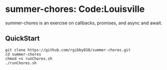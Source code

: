 # summer-chores: Code:Louisville

summer-chores is an exercise on callbacks, promises, and async and await.

## QuickStart

```
git clone https://github.com/rgibby818/summer-chores.git
cd summer-chores
chmod +x runChores.sh
./runChores.sh
```